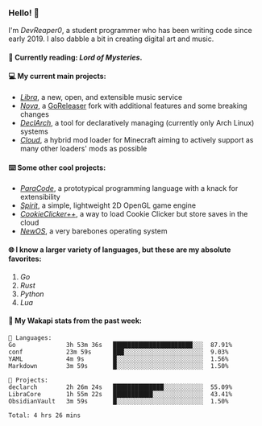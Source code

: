 ### Hello! 👋

I'm _DevReaper0_, a student programmer who has been writing code since early 2019. I also dabble a bit in creating digital art and music.

#### 📖 Currently reading: *Lord of Mysteries*.

#### 💻 My current main projects:

-   _[Libra](https://github.com/LibraMusic)_, a new, open, and extensible music service
-   _[Nova](https://github.com/LibraMusic/Nova)_, a [GoReleaser](https://github.com/goreleaser/goreleaser) fork with additional features and some breaking changes
-   _[DeclArch](https://github.com/DevReaper0/declarch)_, a tool for declaratively managing (currently only Arch Linux) systems
-   _[Cloud](https://github.com/CloudLoaderMC/CloudLoader)_, a hybrid mod loader for Minecraft aiming to actively support as many other loaders' mods as possible

#### ⌨️ Some other cool projects:

-   _[ParaCode](https://github.com/ParaCodeLang/ParaCode)_, a prototypical programming language with a knack for extensibility
-   _[Spirit](https://gitlab.com/DevReaper0/SpiritEngine)_, a simple, lightweight 2D OpenGL game engine
-   _[CookieClicker++](https://github.com/DevReaper0/CookieClickerPlusPlus)_, a way to load Cookie Clicker but store saves in the cloud
-   _[NewOS](https://github.com/DevReaper0/NewOS)_, a very barebones operating system

#### 🌐 I know a larger variety of languages, but these are my absolute favorites:

1. _Go_
2. _Rust_
3. _Python_
4. _Lua_

#### 📡 My Wakapi stats from the past week:

```text
💾 Languages:
Go              3h 53m 36s   ██████████████████████░░░  87.91%
conf            23m 59s      ███░░░░░░░░░░░░░░░░░░░░░░  9.03%
YAML            4m 9s        █░░░░░░░░░░░░░░░░░░░░░░░░  1.56%
Markdown        3m 59s       █░░░░░░░░░░░░░░░░░░░░░░░░  1.50%

💼 Projects:
declarch        2h 26m 24s   ██████████████░░░░░░░░░░░  55.09%
LibraCore       1h 55m 22s   ███████████░░░░░░░░░░░░░░  43.41%
ObsidianVault   3m 59s       █░░░░░░░░░░░░░░░░░░░░░░░░  1.50%

Total: 4 hrs 26 mins
```
